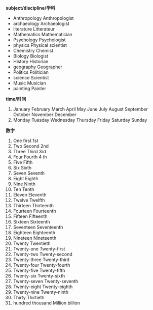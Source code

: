 **subject/discipline/学科**
- Anthropology Anthropologist
- archaeology Archaeologist
- literature Litterateur
- Mathematics Mathematician
- Psychology Psychologist
- physics Physical scientist
- Chemistry Chemist
- Biology Biologist
- History Historian
- geography Geographer
- Politics Politician
- science Scientist
- Music Musician
- painting Painter

**time/时间**
1. January February March April May June July August September October November December
2. Monday Tuesday Wednesday Thursday Friday Saturday Sunday

**数字**
1. One first 1st
2. Two Second 2nd
3. Three Third 3rd
4. Four Fourth 4 th
5. Five Fifth
6. Six Sixth
7. Seven Seventh
8. Eight Eighth
9. Nine Ninth
10. Ten Tenth
11. Eleven Eleventh
12. Twelve Twelfth
13. Thirteen Thirteenth
14. Fourteen Fourteenth
15. Fifteen Fifteenth
16. Sixteen Sixteenth
17. Seventeen Seventeenth
18. Eighteen Eighteenth
19. Nineteen Nineteenth
20. Twenty Twentieth
21. Twenty-one Twenty-first
22. Twenty-two Twenty-second
23. Twenty-three Twenty-third
24. Twenty-four Twenty-fourth
25. Twenty-five Twenty-fifth
26. Twenty-six Twenty-sixth
27. Twenty-seven Twenty-seventh
28. Twenty-eight Twenty-eighth
29. Twenty-nine Twenty-ninth
30. Thirty Thirtieth
31. hundred thousand Million billion